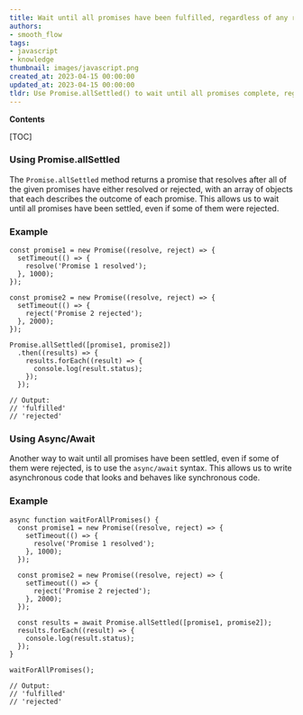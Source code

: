 ```yaml
---
title: Wait until all promises have been fulfilled, regardless of any rejections
authors:
- smooth_flow
tags:
- javascript
- knowledge
thumbnail: images/javascript.png
created_at: 2023-04-15 00:00:00
updated_at: 2023-04-15 00:00:00
tldr: Use Promise.allSettled() to wait until all promises complete, regardless of whether they are resolved or rejected.
---
```


**Contents**

[TOC]

### Using Promise.allSettled

The `Promise.allSettled` method returns a promise that resolves after all of the given promises have either resolved or rejected, with an array of objects that each describes the outcome of each promise. This allows us to wait until all promises have been settled, even if some of them were rejected.

### Example

```
const promise1 = new Promise((resolve, reject) => {
  setTimeout(() => {
    resolve('Promise 1 resolved');
  }, 1000);
});

const promise2 = new Promise((resolve, reject) => {
  setTimeout(() => {
    reject('Promise 2 rejected');
  }, 2000);
});

Promise.allSettled([promise1, promise2])
  .then((results) => {
    results.forEach((result) => {
      console.log(result.status);
    });
  });

// Output:
// 'fulfilled'
// 'rejected'
```

### Using Async/Await

Another way to wait until all promises have been settled, even if some of them were rejected, is to use the `async/await` syntax. This allows us to write asynchronous code that looks and behaves like synchronous code.

### Example

```
async function waitForAllPromises() {
  const promise1 = new Promise((resolve, reject) => {
    setTimeout(() => {
      resolve('Promise 1 resolved');
    }, 1000);
  });

  const promise2 = new Promise((resolve, reject) => {
    setTimeout(() => {
      reject('Promise 2 rejected');
    }, 2000);
  });

  const results = await Promise.allSettled([promise1, promise2]);
  results.forEach((result) => {
    console.log(result.status);
  });
}

waitForAllPromises();

// Output:
// 'fulfilled'
// 'rejected'
```
